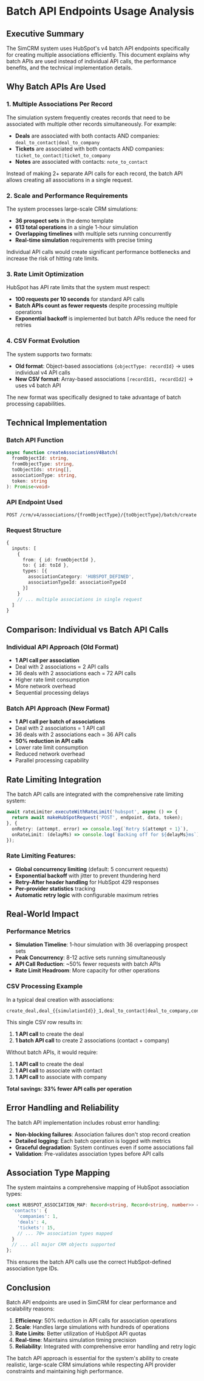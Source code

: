 # Batch API Endpoints Usage Analysis

## Executive Summary

The SimCRM system uses HubSpot's v4 batch API endpoints specifically for creating multiple associations efficiently. This document explains why batch APIs are used instead of individual API calls, the performance benefits, and the technical implementation details.

## Why Batch APIs Are Used

### 1. **Multiple Associations Per Record**

The simulation system frequently creates records that need to be associated with multiple other records simultaneously. For example:

- **Deals** are associated with both contacts AND companies: `deal_to_contact|deal_to_company`
- **Tickets** are associated with both contacts AND companies: `ticket_to_contact|ticket_to_company` 
- **Notes** are associated with contacts: `note_to_contact`

Instead of making 2+ separate API calls for each record, the batch API allows creating all associations in a single request.

### 2. **Scale and Performance Requirements**

The system processes large-scale CRM simulations:

- **36 prospect sets** in the demo template
- **613 total operations** in a single 1-hour simulation
- **Overlapping timelines** with multiple sets running concurrently
- **Real-time simulation** requirements with precise timing

Individual API calls would create significant performance bottlenecks and increase the risk of hitting rate limits.

### 3. **Rate Limit Optimization**

HubSpot has API rate limits that the system must respect:

- **100 requests per 10 seconds** for standard API calls
- **Batch APIs count as fewer requests** despite processing multiple operations
- **Exponential backoff** is implemented but batch APIs reduce the need for retries

### 4. **CSV Format Evolution**

The system supports two formats:

- **Old format**: Object-based associations `{objectType: recordId}` → uses individual v4 API calls
- **New CSV format**: Array-based associations `[recordId1, recordId2]` → uses v4 batch API

The new format was specifically designed to take advantage of batch processing capabilities.

## Technical Implementation

### Batch API Function

```typescript
async function createAssociationsV4Batch(
  fromObjectId: string,
  fromObjectType: string,
  toObjectIds: string[],
  associationType: string,
  token: string
): Promise<void>
```

### API Endpoint Used

```
POST /crm/v4/associations/{fromObjectType}/{toObjectType}/batch/create
```

### Request Structure

```typescript
{
  inputs: [
    {
      from: { id: fromObjectId },
      to: { id: toId },
      types: [{
        associationCategory: 'HUBSPOT_DEFINED',
        associationTypeId: associationTypeId
      }]
    }
    // ... multiple associations in single request
  ]
}
```

## Comparison: Individual vs Batch API Calls

### Individual API Approach (Old Format)
- **1 API call per association**
- Deal with 2 associations = 2 API calls
- 36 deals with 2 associations each = 72 API calls
- Higher rate limit consumption
- More network overhead
- Sequential processing delays

### Batch API Approach (New Format)
- **1 API call per batch of associations**
- Deal with 2 associations = 1 API call
- 36 deals with 2 associations each = 36 API calls  
- **50% reduction in API calls**
- Lower rate limit consumption
- Reduced network overhead
- Parallel processing capability

## Rate Limiting Integration

The batch API calls are integrated with the comprehensive rate limiting system:

```typescript
await rateLimiter.executeWithRateLimit('hubspot', async () => {
  return await makeHubSpotRequest('POST', endpoint, data, token);
}, {
  onRetry: (attempt, error) => console.log(`Retry ${attempt + 1}`),
  onRateLimit: (delayMs) => console.log(`Backing off for ${delayMs}ms`)
});
```

### Rate Limiting Features:
- **Global concurrency limiting** (default: 5 concurrent requests)
- **Exponential backoff** with jitter to prevent thundering herd
- **Retry-After header handling** for HubSpot 429 responses
- **Per-provider statistics** tracking
- **Automatic retry logic** with configurable maximum retries

## Real-World Impact

### Performance Metrics
- **Simulation Timeline**: 1-hour simulation with 36 overlapping prospect sets
- **Peak Concurrency**: 8-12 active sets running simultaneously
- **API Call Reduction**: ~50% fewer requests with batch APIs
- **Rate Limit Headroom**: More capacity for other operations

### CSV Processing Example
In a typical deal creation with associations:

```csv
create_deal,deal_{{simulationId}}_1,deal_to_contact|deal_to_company,contact_{{simulationId}}_1|company_{{simulationId}}_1
```

This single CSV row results in:
1. **1 API call** to create the deal
2. **1 batch API call** to create 2 associations (contact + company)

Without batch APIs, it would require:
1. **1 API call** to create the deal  
2. **1 API call** to associate with contact
3. **1 API call** to associate with company

**Total savings: 33% fewer API calls per operation**

## Error Handling and Reliability

The batch API implementation includes robust error handling:

- **Non-blocking failures**: Association failures don't stop record creation
- **Detailed logging**: Each batch operation is logged with metrics
- **Graceful degradation**: System continues even if some associations fail
- **Validation**: Pre-validates association types before API calls

## Association Type Mapping

The system maintains a comprehensive mapping of HubSpot association types:

```typescript
const HUBSPOT_ASSOCIATION_MAP: Record<string, Record<string, number>> = {
  'contacts': {
    'companies': 1,
    'deals': 4,
    'tickets': 15,
    // ... 70+ association types mapped
  }
  // ... all major CRM objects supported
};
```

This ensures the batch API calls use the correct HubSpot-defined association type IDs.

## Conclusion

Batch API endpoints are used in SimCRM for clear performance and scalability reasons:

1. **Efficiency**: 50% reduction in API calls for association operations
2. **Scale**: Handles large simulations with hundreds of operations
3. **Rate Limits**: Better utilization of HubSpot API quotas
4. **Real-time**: Maintains simulation timing precision
5. **Reliability**: Integrated with comprehensive error handling and retry logic

The batch API approach is essential for the system's ability to create realistic, large-scale CRM simulations while respecting API provider constraints and maintaining high performance.